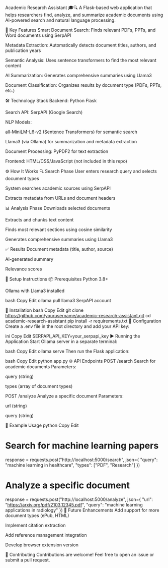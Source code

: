 Academic Research Assistant 🎓🔍
A Flask-based web application that helps researchers find, analyze, and summarize academic documents using AI-powered search and natural language processing.

🔑 Key Features
Smart Document Search: Finds relevant PDFs, PPTs, and Word documents using SerpAPI

Metadata Extraction: Automatically detects document titles, authors, and publication years

Semantic Analysis: Uses sentence transformers to find the most relevant content

AI Summarization: Generates comprehensive summaries using Llama3

Document Classification: Organizes results by document type (PDFs, PPTs, etc.)

🛠️ Technology Stack
Backend: Python Flask

Search API: SerpAPI (Google Search)

NLP Models:

all-MiniLM-L6-v2 (Sentence Transformers) for semantic search

Llama3 (via Ollama) for summarization and metadata extraction

Document Processing: PyPDF2 for text extraction

Frontend: HTML/CSS/JavaScript (not included in this repo)

⚙️ How It Works
🔍 Search Phase
User enters research query and selects document types

System searches academic sources using SerpAPI

Extracts metadata from URLs and document headers

📊 Analysis Phase
Downloads selected documents

Extracts and chunks text content

Finds most relevant sections using cosine similarity

Generates comprehensive summaries using Llama3

✅ Results
Document metadata (title, author, source)

AI-generated summary

Relevance scores

🚀 Setup Instructions
📦 Prerequisites
Python 3.8+

Ollama with Llama3 installed

bash
Copy
Edit
ollama pull llama3
SerpAPI account

🔧 Installation
bash
Copy
Edit
git clone https://github.com/yourusername/academic-research-assistant.git
cd academic-research-assistant
pip install -r requirements.txt
🔐 Configuration
Create a .env file in the root directory and add your API key:

ini
Copy
Edit
SERPAPI_API_KEY=your_serpapi_key
▶️ Running the Application
Start Ollama server in a separate terminal:

bash
Copy
Edit
ollama serve
Then run the Flask application:

bash
Copy
Edit
python app.py
🌐 API Endpoints
POST /search
Search for academic documents
Parameters:

query (string)

types (array of document types)

POST /analyze
Analyze a specific document
Parameters:

url (string)

query (string)

📖 Example Usage
python
Copy
Edit
# Search for machine learning papers
response = requests.post("http://localhost:5000/search", json={
    "query": "machine learning in healthcare",
    "types": ["PDF", "Research"]
})

# Analyze a specific document
response = requests.post("http://localhost:5000/analyze", json={
    "url": "https://arxiv.org/pdf/2103.12345.pdf",
    "query": "machine learning applications in radiology"
})
🔮 Future Enhancements
Add support for more document types (ePub, HTML)

Implement citation extraction

Add reference management integration

Develop browser extension version

🤝 Contributing
Contributions are welcome!
Feel free to open an issue or submit a pull request.
